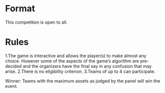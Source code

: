 <!-- TITLE: Suit Up -->
<!-- SUBTITLE: A quick summary of Suitup -->

# Format
This competition is open to all.
# Rules
1.The game is interactive and allows the player(s) to make almost any choice. However some of the aspects of the game’s algorithm are pre-decided and the organizers have the final say in any confusion that may arise.
2.There is no eligibility criterion.
3.Teams of up to 4 can participate.

Winner: Teams with the maximum assets as judged by the panel will win the event.